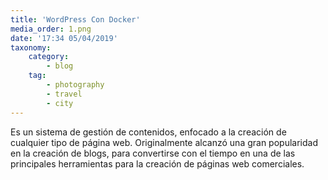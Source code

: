 ```yaml
---
title: 'WordPress Con Docker'
media_order: 1.png
date: '17:34 05/04/2019'
taxonomy:
    category:
        - blog
    tag:
        - photography
        - travel
        - city
---
```


Es un sistema de gestión de contenidos, enfocado a la creación de cualquier tipo de página web. Originalmente alcanzó una gran popularidad en la creación de blogs, para convertirse con el tiempo en una de las principales herramientas para la creación de páginas web comerciales.